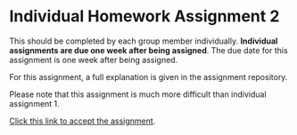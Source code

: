 # Individual Homework Assignment 2

This should be completed by each group member individually. **Individual assignments are due one week after being assigned**. The due date for this assignment is one week after being assigned.

For this assignment, a full explanation is given in the assignment repository. 

Please note that this assignment is much more difficult than individual assignment 1.

[Click this link to accept the assignment](https://classroom.github.com/a/5rx3QpDP).

